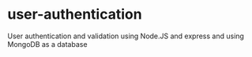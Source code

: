 # user-authentication

User authentication and validation using Node.JS and express
and using MongoDB as a database

